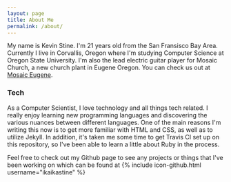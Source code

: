 ```yaml
---
layout: page
title: About Me
permalink: /about/
---
```


My name is Kevin Stine. I'm 21 years old from the San Fransisco Bay Area.
Currently I live in Corvallis, Oregon where I'm studying Computer Science at
Oregon State University. I'm also the lead electric guitar player for
Mosaic Church, a new church plant in Eugene Oregon. You can check us out at
[Mosaic Eugene](http://mosaiceugene.com/).

### Tech
As a Computer Scientist, I love technology and all things tech related. I really
enjoy learning new programming languages and discovering the various nuances
between different languages. One of the main reasons I'm writing this now is to
get more familiar with HTML and CSS, as well as to utilize Jekyll. In addition,
it's taken me some time to get Travis CI set up on this repository, so I've
been able to learn a little about Ruby in the process.

Feel free to check out my Github page to see any projects or things that I've
been working on which can be found at
{% include icon-github.html username="ikaikastine" %}
